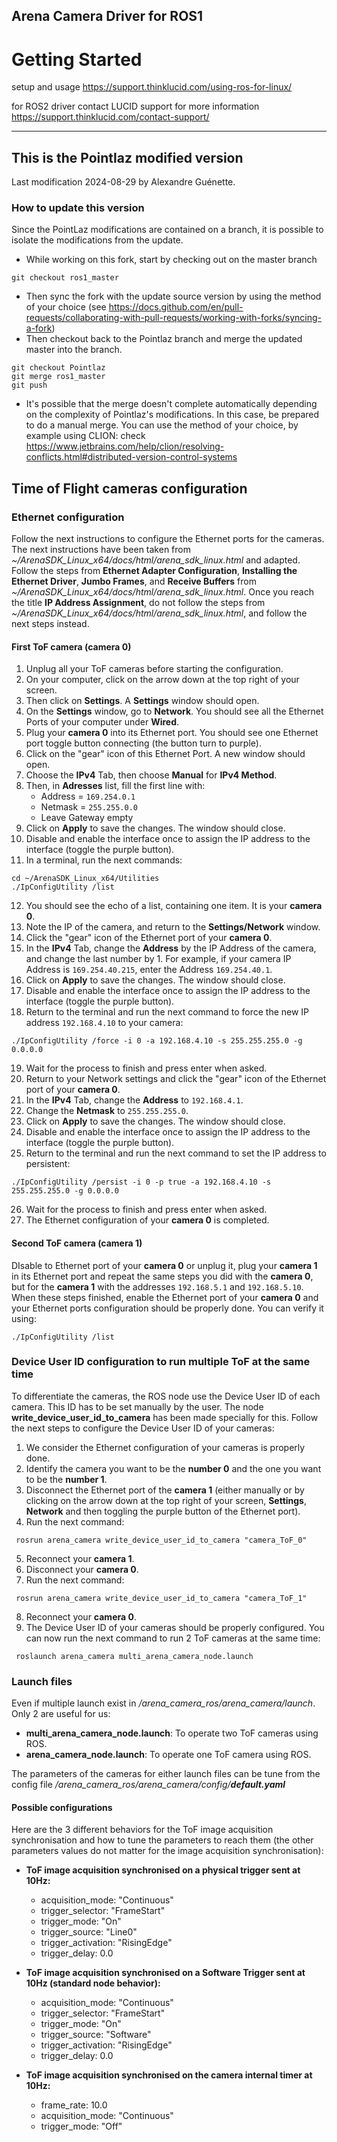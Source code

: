 ## Arena Camera Driver for ROS1

# Getting Started
setup and usage https://support.thinklucid.com/using-ros-for-linux/

for ROS2 driver contact LUCID support for more information
https://support.thinklucid.com/contact-support/

___
## This is the Pointlaz modified version

Last modification 2024-08-29 by Alexandre Guénette.

### How to update this version

Since the PointLaz modifications are contained on a branch, it is possible to isolate the modifications from the update.
- While working on this fork, start by checking out on the master branch
```
git checkout ros1_master
```
- Then sync the fork with the update source version by using the method of your choice (see https://docs.github.com/en/pull-requests/collaborating-with-pull-requests/working-with-forks/syncing-a-fork)
- Then checkout back to the Pointlaz branch and merge the updated master into the branch.
```
git checkout Pointlaz
git merge ros1_master
git push
```
- It's possible that the merge doesn't complete automatically depending on the complexity of Pointlaz's modifications. In this case, be prepared to do a manual merge. You can use the method of your choice, by example using CLION: check https://www.jetbrains.com/help/clion/resolving-conflicts.html#distributed-version-control-systems

## Time of Flight cameras configuration

### Ethernet configuration

Follow the next instructions to configure the Ethernet ports for the cameras.
The next instructions have been taken from *~/ArenaSDK_Linux_x64/docs/html/arena_sdk_linux.html* and adapted.
Follow the steps from **Ethernet Adapter Configuration**, **Installing the Ethernet Driver**, **Jumbo Frames**, and **Receive Buffers** from *~/ArenaSDK_Linux_x64/docs/html/arena_sdk_linux.html*.
Once you reach the title **IP Address Assignment**, do not follow the steps from *~/ArenaSDK_Linux_x64/docs/html/arena_sdk_linux.html*, and follow the next steps instead.

#### First ToF camera (camera 0)

1. Unplug all your ToF cameras before starting the configuration.
2. On your computer, click on the arrow down at the top right of your screen.
3. Then click on **Settings**. A **Settings** window should open.
4. On the **Settings** window, go to **Network**. You should see all the Ethernet Ports of your computer under **Wired**.
5. Plug your **camera 0** into its Ethernet port. You should see one Ethernet port toggle button connecting (the button turn to purple).
6. Click on the "gear" icon of this Ethernet Port. A new window should open.
7. Choose the **IPv4** Tab, then choose **Manual** for **IPv4 Method**.
8. Then, in **Adresses** list, fill the first line with:
    - Address = `169.254.0.1`
    - Netmask = `255.255.0.0`
    - Leave Gateway empty
9. Click on **Apply** to save the changes. The window should close.
10. Disable and enable the interface once to assign the IP address to the interface (toggle the purple button).
11. In a terminal, run the next commands:

```
cd ~/ArenaSDK_Linux_x64/Utilities
./IpConfigUtility /list
```

12. You should see the echo of a list, containing one item. It is your **camera 0**.
13. Note the IP of the camera, and return to the **Settings/Network** window.
14. Click the "gear" icon of the Ethernet port of your **camera 0**.
15. In the **IPv4** Tab, change the **Address** by the IP Address of the camera, and change the last number by 1. For example, if your camera IP Address is `169.254.40.215`, enter the Address `169.254.40.1`.
16. Click on **Apply** to save the changes. The window should close.
17. Disable and enable the interface once to assign the IP address to the interface (toggle the purple button).
18. Return to the terminal and run the next command to force the new IP address `192.168.4.10` to your camera:

```
./IpConfigUtility /force -i 0 -a 192.168.4.10 -s 255.255.255.0 -g 0.0.0.0
```

19. Wait for the process to finish and press enter when asked.
20. Return to your Network settings and click the "gear" icon of the Ethernet port of your **camera 0**.
21. In the **IPv4** Tab, change the **Address** to `192.168.4.1`.
22. Change the **Netmask** to `255.255.255.0`.
23. Click on **Apply** to save the changes. The window should close.
24. Disable and enable the interface once to assign the IP address to the interface (toggle the purple button).
25. Return to the terminal and run the next command to set the IP address to persistent:

```
./IpConfigUtility /persist -i 0 -p true -a 192.168.4.10 -s 255.255.255.0 -g 0.0.0.0
```

26. Wait for the process to finish and press enter when asked.
27. The Ethernet configuration of your **camera 0** is completed.

#### Second ToF camera (camera 1)

DIsable to Ethernet port of your **camera 0** or unplug it, plug your **camera 1** in its Ethernet port and repeat the same steps you did with the **camera 0**, but for the **camera 1** with the addresses `192.168.5.1` and `192.168.5.10`.
When these steps finished, enable the Ethernet port of your **camera 0** and your Ethernet ports configuration should be properly done. You can verify it using:

```
./IpConfigUtility /list
```

### Device User ID configuration to run multiple ToF at the same time

To differentiate the cameras, the ROS node use the Device User ID of each camera.
This ID has to be set manually by the user. The node **write_device_user_id_to_camera** has been made specially for this.
Follow the next steps to configure the Device User ID of your cameras:
1. We consider the Ethernet configuration of your cameras is properly done.
2. Identify the camera you want to be the **number 0** and the one you want to be the **number 1**.
3. Disconnect the Ethernet port of the **camera 1** (either manually or by clicking on the arrow down at the top right of your screen, **Settings**, **Network** and then toggling the purple button of the Ethernet port).
4. Run the next command:
```
 rosrun arena_camera write_device_user_id_to_camera "camera_ToF_0"
```
5. Reconnect your **camera 1**.
6. Disconnect your **camera 0**.
7. Run the next command:
```
 rosrun arena_camera write_device_user_id_to_camera "camera_ToF_1"
```
8. Reconnect your **camera 0**.
9. The Device User ID of your cameras should be properly configured. You can now run the next command to run 2 ToF cameras at the same time:
```
 roslaunch arena_camera multi_arena_camera_node.launch
```

### Launch files

Even if multiple launch exist in */arena_camera_ros/arena_camera/launch*. Only 2 are useful for us:
- **multi_arena_camera_node.launch**: To operate two ToF cameras using ROS.
- **arena_camera_node.launch**: To operate one ToF camera using ROS.

The parameters of the cameras for either launch files can be tune from the config file */arena_camera_ros/arena_camera/config/**default.yaml***


#### Possible configurations

Here are the 3 different behaviors for the ToF image acquisition synchronisation and how to tune the parameters to reach them
(the other parameters values do not matter for the image acquisition synchronisation):

- **ToF image acquisition synchronised on a physical trigger sent at 10Hz:**
   - acquisition_mode: "Continuous"
   - trigger_selector: "FrameStart"
   - trigger_mode: "On"
   - trigger_source: "Line0"
   - trigger_activation: "RisingEdge"
   - trigger_delay: 0.0

- **ToF image acquisition synchronised on a Software Trigger sent at 10Hz (standard node behavior):**
   - acquisition_mode: "Continuous"
   - trigger_selector: "FrameStart"
   - trigger_mode: "On"
   - trigger_source: "Software"
   - trigger_activation: "RisingEdge"
   - trigger_delay: 0.0

- **ToF image acquisition synchronised on the camera internal timer at 10Hz:**
   - frame_rate: 10.0
   - acquisition_mode: "Continuous"
   - trigger_mode: "Off"
